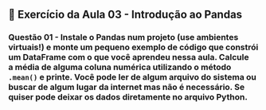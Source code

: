 ## 📝 Exercício da Aula 03 - Introdução ao Pandas 

### Questão 01 - Instale o Pandas num projeto (use ambientes virtuais!) e monte um pequeno exemplo de código que constrói um DataFrame com o que você aprendeu nessa aula. Calcule a média de alguma coluna numérica utilizando o método `.mean()` e printe. Você pode ler de algum arquivo do sistema ou buscar de algum lugar da internet mas não é necessário. Se quiser pode deixar os dados diretamente no arquivo Python.
